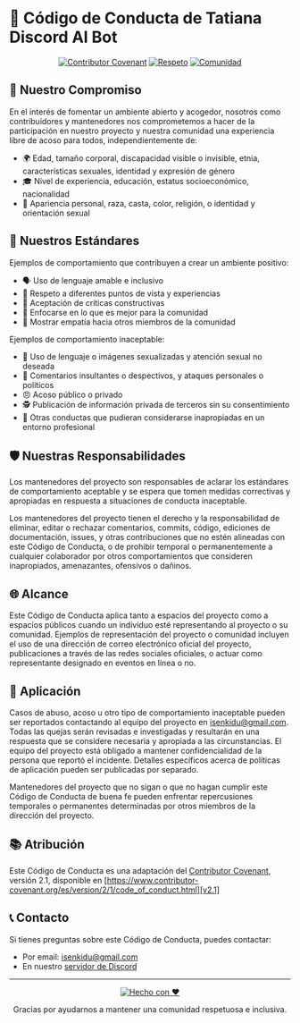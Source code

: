 # 📜 Código de Conducta de Tatiana Discord AI Bot

<div align="center">

[![Contributor Covenant](https://img.shields.io/badge/Contributor%20Covenant-2.1-4baaaa.svg)](code_of_conduct.md)
[![Respeto](https://img.shields.io/badge/Respeto-Mutuo-brightgreen.svg)](https://github.com/ItsJhonAlex/TatianaBot)
[![Comunidad](https://img.shields.io/badge/Comunidad-Inclusiva-orange.svg)](https://discord.gg/2xjXpztFnY)

</div>

## 🤝 Nuestro Compromiso

En el interés de fomentar un ambiente abierto y acogedor, nosotros como contribuidores y mantenedores nos comprometemos a hacer de la participación en nuestro proyecto y nuestra comunidad una experiencia libre de acoso para todos, independientemente de:

- 🌍 Edad, tamaño corporal, discapacidad visible o invisible, etnia, características sexuales, identidad y expresión de género
- 🎓 Nivel de experiencia, educación, estatus socioeconómico, nacionalidad
- 👤 Apariencia personal, raza, casta, color, religión, o identidad y orientación sexual

## 🌟 Nuestros Estándares

Ejemplos de comportamiento que contribuyen a crear un ambiente positivo:

- 🗣️ Uso de lenguaje amable e inclusivo
- 🤔 Respeto a diferentes puntos de vista y experiencias
- 🤝 Aceptación de críticas constructivas
- 🎯 Enfocarse en lo que es mejor para la comunidad
- 💖 Mostrar empatía hacia otros miembros de la comunidad

Ejemplos de comportamiento inaceptable:

- 🚫 Uso de lenguaje o imágenes sexualizadas y atención sexual no deseada
- 🧨 Comentarios insultantes o despectivos, y ataques personales o políticos
- 😠 Acoso público o privado
- 🕵️ Publicación de información privada de terceros sin su consentimiento
- 🦹 Otras conductas que pudieran considerarse inapropiadas en un entorno profesional

## 🛡️ Nuestras Responsabilidades

Los mantenedores del proyecto son responsables de aclarar los estándares de comportamiento aceptable y se espera que tomen medidas correctivas y apropiadas en respuesta a situaciones de conducta inaceptable.

Los mantenedores del proyecto tienen el derecho y la responsabilidad de eliminar, editar o rechazar comentarios, commits, código, ediciones de documentación, issues, y otras contribuciones que no estén alineadas con este Código de Conducta, o de prohibir temporal o permanentemente a cualquier colaborador por otros comportamientos que consideren inapropiados, amenazantes, ofensivos o dañinos.

## 🌐 Alcance

Este Código de Conducta aplica tanto a espacios del proyecto como a espacios públicos cuando un individuo esté representando al proyecto o su comunidad. Ejemplos de representación del proyecto o comunidad incluyen el uso de una dirección de correo electrónico oficial del proyecto, publicaciones a través de las redes sociales oficiales, o actuar como representante designado en eventos en línea o no.

## 🚨 Aplicación

Casos de abuso, acoso u otro tipo de comportamiento inaceptable pueden ser reportados contactando al equipo del proyecto en [isenkidu@gmail.com](mailto:isenkidu@gmail.com). Todas las quejas serán revisadas e investigadas y resultarán en una respuesta que se considere necesaria y apropiada a las circunstancias. El equipo del proyecto está obligado a mantener confidencialidad de la persona que reportó el incidente. Detalles específicos acerca de políticas de aplicación pueden ser publicadas por separado.

Mantenedores del proyecto que no sigan o que no hagan cumplir este Código de Conducta de buena fe pueden enfrentar repercusiones temporales o permanentes determinadas por otros miembros de la dirección del proyecto.

## 📚 Atribución

Este Código de Conducta es una adaptación del [Contributor Covenant][homepage], versión 2.1,
disponible en [https://www.contributor-covenant.org/es/version/2/1/code_of_conduct.html][v2.1]

[homepage]: https://www.contributor-covenant.org
[v2.1]: https://www.contributor-covenant.org/es/version/2/1/code_of_conduct.html

## 📞 Contacto

Si tienes preguntas sobre este Código de Conducta, puedes contactar:
- Por email: [isenkidu@gmail.com](mailto:isenkidu@gmail.com)
- En nuestro [servidor de Discord](https://discord.gg/2xjXpztFnY)

---

<div align="center">

[![Hecho con ❤️](https://img.shields.io/badge/Hecho%20con-❤️-ff69b4.svg)](https://github.com/ItsJhonAlex/TatianaBot)

Gracias por ayudarnos a mantener una comunidad respetuosa e inclusiva.

</div>